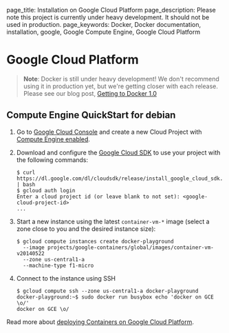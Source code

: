 page_title: Installation on Google Cloud Platform
page_description: Please note this project is currently under heavy development. It should not be used in production.
page_keywords: Docker, Docker documentation, installation, google, Google Compute Engine, Google Cloud Platform

# Google Cloud Platform

> **Note**:
> Docker is still under heavy development! We don't recommend using it in
> production yet, but we're getting closer with each release. Please see
> our blog post, [Getting to Docker 1.0](
> http://blog.docker.io/2013/08/getting-to-docker-1-0/)

## Compute Engine QuickStart for debian

1. Go to [Google Cloud Console](https://cloud.google.com/console) and
   create a new Cloud Project with [Compute Engine
   enabled](https://developers.google.com/compute/docs/signup).

2. Download and configure the [Google Cloud SDK](
   https://developers.google.com/cloud/sdk/) to use your project
   with the following commands:

    ```
    $ curl https://dl.google.com/dl/cloudsdk/release/install_google_cloud_sdk.bash | bash
    $ gcloud auth login
    Enter a cloud project id (or leave blank to not set): <google-cloud-project-id>
    ...
    ```

3. Start a new instance using the latest `container-vm-*` image (select a zone close to you and the desired instance size):

    ```
    $ gcloud compute instances create docker-playground
      --image projects/google-containers/global/images/container-vm-v20140522
      --zone us-central1-a
      --machine-type f1-micro
    ```

4. Connect to the instance using SSH

    ```
    $ gcloud compute ssh --zone us-central1-a docker-playground
    docker-playground:~$ sudo docker run busybox echo 'docker on GCE \o/'
    docker on GCE \o/
    ```

Read more about [deploying Containers on Google Cloud Platform](https://developers.google.com/compute/docs/containers).
